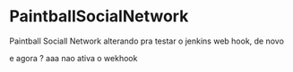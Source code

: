 # PaintballSocialNetwork
Paintball Sociall Network
alterando pra testar o jenkins web hook, de novo

e agora ?
aaa
nao ativa o wekhook
